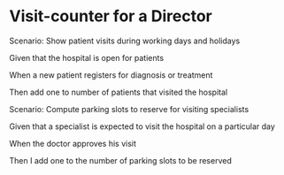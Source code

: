 # Visit-counter for a Director

Scenario: Show patient visits during working days and holidays

  Given that the hospital is open for patients

  When a new patient registers for diagnosis or treatment

  Then add one to number of patients that visited the hospital

Scenario: Compute parking slots to reserve for visiting specialists

  Given that a specialist is expected to visit the hospital on a particular day

  When the doctor approves his visit

  Then I add one to the number of parking slots to be reserved

